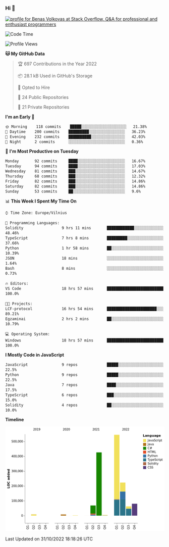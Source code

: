 ### Hi 👋
<a href="https://stackoverflow.com/users/14954249/benas-volkovas"><img src="https://stackoverflow.com/users/flair/14954249.png?theme=dark" width="208" height="58" alt="profile for Benas Volkovas at Stack Overflow, Q&amp;A for professional and enthusiast programmers" title="profile for Benas Volkovas at Stack Overflow, Q&amp;A for professional and enthusiast programmers"></a>

<!--START_SECTION:waka-->
![Code Time](http://img.shields.io/badge/Code%20Time-1%2C027%20hrs%2025%20mins-blue)

![Profile Views](http://img.shields.io/badge/Profile%20Views-0-blue)

**🐱 My GitHub Data** 

> 🏆 697 Contributions in the Year 2022
 > 
> 📦 28.1 kB Used in GitHub's Storage 
 > 
> 💼 Opted to Hire
 > 
> 📜 24 Public Repositories 
 > 
> 🔑 21 Private Repositories  
 > 
**I'm an Early 🐤** 

```text
🌞 Morning    118 commits    █████░░░░░░░░░░░░░░░░░░░░   21.38% 
🌆 Daytime    200 commits    █████████░░░░░░░░░░░░░░░░   36.23% 
🌃 Evening    232 commits    ██████████░░░░░░░░░░░░░░░   42.03% 
🌙 Night      2 commits      ░░░░░░░░░░░░░░░░░░░░░░░░░   0.36%

```
📅 **I'm Most Productive on Tuesday** 

```text
Monday       92 commits     ████░░░░░░░░░░░░░░░░░░░░░   16.67% 
Tuesday      94 commits     ████░░░░░░░░░░░░░░░░░░░░░   17.03% 
Wednesday    81 commits     ███░░░░░░░░░░░░░░░░░░░░░░   14.67% 
Thursday     68 commits     ███░░░░░░░░░░░░░░░░░░░░░░   12.32% 
Friday       82 commits     ███░░░░░░░░░░░░░░░░░░░░░░   14.86% 
Saturday     82 commits     ███░░░░░░░░░░░░░░░░░░░░░░   14.86% 
Sunday       53 commits     ██░░░░░░░░░░░░░░░░░░░░░░░   9.6%

```


📊 **This Week I Spent My Time On** 

```text
⌚︎ Time Zone: Europe/Vilnius

💬 Programming Languages: 
Solidity                 9 hrs 11 mins       ████████████░░░░░░░░░░░░░   48.46% 
TypeScript               7 hrs 8 mins        █████████░░░░░░░░░░░░░░░░   37.66% 
Python                   1 hr 58 mins        ██░░░░░░░░░░░░░░░░░░░░░░░   10.39% 
JSON                     18 mins             ░░░░░░░░░░░░░░░░░░░░░░░░░   1.64% 
Bash                     8 mins              ░░░░░░░░░░░░░░░░░░░░░░░░░   0.73%

🔥 Editors: 
VS Code                  18 hrs 57 mins      █████████████████████████   100.0%

🐱‍💻 Projects: 
LCF-protocol             16 hrs 54 mins      ██████████████████████░░░   89.21% 
Egzaminai                2 hrs 2 mins        ██░░░░░░░░░░░░░░░░░░░░░░░   10.79%

💻 Operating System: 
Windows                  18 hrs 57 mins      █████████████████████████   100.0%

```

**I Mostly Code in JavaScript** 

```text
JavaScript               9 repos             █████░░░░░░░░░░░░░░░░░░░░   22.5% 
Python                   9 repos             █████░░░░░░░░░░░░░░░░░░░░   22.5% 
Java                     7 repos             ████░░░░░░░░░░░░░░░░░░░░░   17.5% 
TypeScript               6 repos             ███░░░░░░░░░░░░░░░░░░░░░░   15.0% 
Solidity                 4 repos             ██░░░░░░░░░░░░░░░░░░░░░░░   10.0%

```


**Timeline**

![Chart not found](https://raw.githubusercontent.com/BenasVolkovas/BenasVolkovas/main/charts/bar_graph.png) 


 Last Updated on 31/10/2022 18:18:26 UTC
<!--END_SECTION:waka-->
